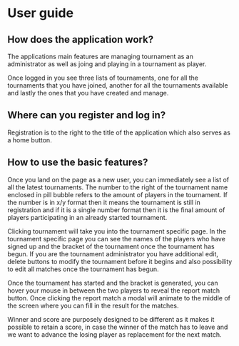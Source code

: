 # User guide

## How does the application work?

The applications main features are managing tournament as an administrator as well as joing and playing in a tournament as player.

Once logged in you see three lists of tournaments, one for all the tournaments that you have joined, another for all the tournaments available and lastly the ones that you have created and manage. 

## Where can you register and log in?

Registration is to the right to the title of the application which also serves as a home button. 

## How to use the basic features?

Once you land on the page as a new user, you can immediately see a list of all the latest tournaments. The number to the right of the tournament name enclosed in pill bubble refers to the amount of players in the tournament. If the number is in x/y format then it means the tournament is still in registration and if it is a single number format then it is the final amount of players participating in an already started tournament.

Clicking tournament will take you into the tournament specific page. In the tournament specific page you can see the names of the players who have signed up and the bracket of the tournament once the tournament has begun. If you are the tournament administrator you have additional edit, delete buttons to modify the tournament before it begins and also possibility to edit all matches once the tournament has begun. 

Once the tournament has started and the bracket is generated, you can hover your mouse in between the two players to reveal the report match button. Once clicking the report match a modal will animate to the middle of the screen where you can fill in the result for the matches. 

Winner and score are purposely designed to be different as it makes it possible to retain a score, in case the winner of the match has to leave and we want to advance the losing player as replacement for the next match.



